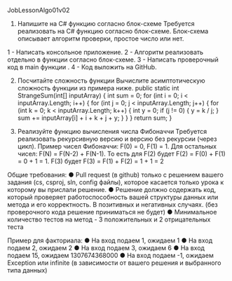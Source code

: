 JobLessonAlgo01v02

1. Напишите на C# функцию согласно блок-схеме
Требуется реализовать на C# функцию согласно блок-схеме. Блок-схема описывает алгоритм
проверки, простое число или нет.

1 - Написать консольное приложение.
2 - Алгоритм реализовать отдельно в функции согласно блок-схеме.
3 - Написать проверочный код в main функции .
4 - Код выложить на GitHub.

2. Посчитайте сложность функции
Вычислите асимптотическую сложность функции из примера ниже.
public static int StrangeSum(int[] inputArray)
{
int sum = 0;
for (int i = 0; i < inputArray.Length; i++)
{
for (int j = 0; j < inputArray.Length; j++)
{
for (int k = 0; k < inputArray.Length; k++)
{
int y = 0;
if (j != 0)
{
y = k / j;
} sum += inputArray[i] + i + k + j + y;
}
}
} return sum;
} 

3. Реализуйте функцию вычисления числа Фибоначчи
Требуется реализовать рекурсивную версию и версию без рекурсии (через цикл).
Пример чисел Фибоначчи:
F(0) = 0,
F(1) = 1.
Для остальных чисел:
F(N) = F(N-2) + F(N-1).
То есть для F(2) будет F(2) = F(0) + F(1) = 0 + 1 = 1.
F(3) будет F(3) = F(1) + F(2) = 1 + 1 = 2

Общие требования:
● Pull request (в github) только с решением вашего задания (cs, csproj, sln, config файлы),
которое касается только урока к которому вы прислали решение.
● Решение должно содержать код, который проверяет работоспособность вашей структуры
данных или метода и его корректность. В позитивных и негативных случаях. (без проверочного
кода решение приниматься не будет)
● Минимальное количество тестов на метод - 3 положительных и 2 отрицательных теста

Пример для факториала:
● На вход подаем 1, ожидаем 1
● На вход подаем 2, ожидаем 2
● На вход подаем 3, ожидаем 6
● На вход подаем 15, ожидаем 1307674368000
● На вход подаем -1, ожидаем Exception или infinite (в зависимости от вашего решения и
выбранного типа данных)